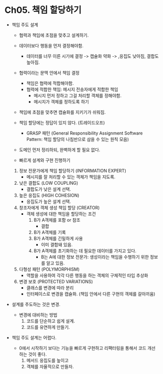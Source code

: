 # Ch05. 책임 할당하기

- 책임 주도 설계

  - 협력과 책임에 초점을 맞추고 설계하기.
  - 데이터보다 행동을 먼저 결정해야함.
    - 데이터를 너무 이른 시기에 결정 -> 캡슐화 약화 -> ,응집도 낮아짐, 결합도 높아짐.
  - 협력이라는 문맥 안에서 책임 결정
    - 책임은 협력에 적합해야함.
    - 협력에 적합한 책임: 메시지 전송자에게 적합한 책임
      - 메시지 먼저 정하고 그걸 처리할 객체를 정해야함.
      - 메시지가 객체를 정하도록 하기
  - 책임에 초점을 맞추면 캡슐화를 지키기가 쉬워짐.
  - 책임 할당에는 정답이 있지 않다. (트레이드오프)

    - GRASP 패턴 (General Responsibility Assignment Software Pattern: 책임 할당의 나침반으로 삼을 수 있는 원칙 모음)

  - 도메인 먼저 정리하되, 완벽하게 할 필요 없다.
  - 빠르게 설계와 구현 진행하기

  1.  정보 전문가에게 책임 할당하기 (INFORMATION EXPERT)
      - 메시지를 잘 처리할 수 있는 객체가 책임을 지도록.
  2.  낮은 결합도 (LOW COUPLING)
      - 결합도가 낮은 설계 선택.
  3.  높은 응집도 (HIGH COHESION)
      - 응집도가 높은 설계 선택.
  4.  창조자에게 객체 생성 책임 할당 (CREATOR)
      - 객체 생성에 대한 책임을 할당하는 조건
        1.  B가 A객체를 포함 or 참조
            - 결합
        2.  B가 A객체를 기록
        3.  B가 A객체를 긴밀하게 사용
            - 이미 결합돼 있음.
        4.  B가 A객체를 초기화하는 데 필요한 데이터를 가지고 있다.
            - B는 A에 대한 정보 전문가: 생성이라는 책임을 수행하기 위한 정보를 알고 있음.
  5.  다형성 패턴 (POLYMORPHISM)
      - 역할을 사용하여 각각 다른 행동을 하는 객체의 구체적인 타입 추상화
  6.  변경 보호 (PROTECTED VARIATIONS)
      - 클래스를 변경에 따라 분리
      - 인터페이스로 변경을 캡슐화. (책임 안에서 다른 구현의 객체를 갈아끼움)

- 설계를 주도하는 것은 변경.
  - 변경에 대비하는 방법
    1. 코드를 단순하고 쉽게 설계.
    2. 코드를 유연하게 만들기.
- 책임 주도 설계는 어렵다.
  - 0에서 시작하기 보다는 기능을 빠르게 구현하고 리팩터링을 통해서 코드 개선하는 것이 좋다.
    1. 메서드 응집도를 높이고
    2. 객체를 자율적으로 만들자.
